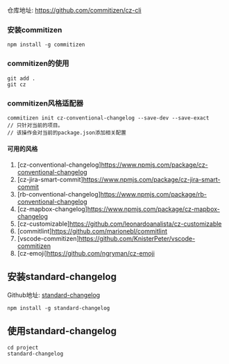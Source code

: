 

仓库地址: <https://github.com/commitizen/cz-cli>


### 安装commitizen

```
npm install -g commitizen
```

### commitizen的使用

```
git add .
git cz
```

### commitizen风格适配器

```
commitizen init cz-conventional-changelog --save-dev --save-exact
// 只针对当前的项目。
// 该操作会对当前的package.json添加相关配置
```

####    可用的风格

1.  [cz-conventional-changelog]<https://www.npmjs.com/package/cz-conventional-changelog>
2.  [cz-jira-smart-commit]<https://www.npmjs.com/package/cz-jira-smart-commit>
3.  [rb-conventional-changelog]<https://www.npmjs.com/package/rb-conventional-changelog>
4.  [cz-mapbox-changelog]<https://www.npmjs.com/package/cz-mapbox-changelog>
5.  [cz-customizable]<https://github.com/leonardoanalista/cz-customizable>
6.  [commitlint]<https://github.com/marionebl/commitlint>
7.  [vscode-commitizen]<https://github.com/KnisterPeter/vscode-commitizen>
8.  [cz-emoji]<https://github.com/ngryman/cz-emoji>



##  安装standard-changelog

Github地址: [standard-changelog](https://github.com/conventional-changelog/conventional-changelog/tree/master/packages/standard-changelog)

```
npm install -g standard-changelog
```

##  使用standard-changelog

```
cd project
standard-changelog
```





